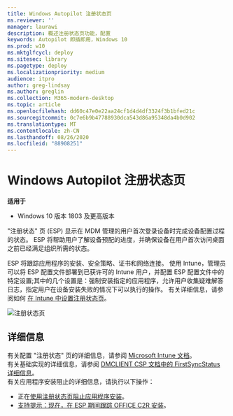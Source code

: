 ```yaml
---
title: Windows Autopilot 注册状态页
ms.reviewer: ''
manager: laurawi
description: 概述注册状态页功能，配置
keywords: Autopilot 即插即用，Windows 10
ms.prod: w10
ms.mktglfcycl: deploy
ms.sitesec: library
ms.pagetype: deploy
ms.localizationpriority: medium
audience: itpro
author: greg-lindsay
ms.author: greglin
ms.collection: M365-modern-desktop
ms.topic: article
ms.openlocfilehash: dd60c47e0e22aa24cf1d4d4df3324f3b1bfed21c
ms.sourcegitcommit: 0c7e6b9b47788930dca543d86a95348da4b0d902
ms.translationtype: MT
ms.contentlocale: zh-CN
ms.lasthandoff: 08/26/2020
ms.locfileid: "88908251"
---
```

# <a name="windows-autopilot-enrollment-status-page"></a>Windows Autopilot 注册状态页

**适用于**

-   Windows 10 版本 1803 及更高版本 

"注册状态" 页 (ESP) 显示在 MDM 管理的用户首次登录设备时完成设备配置过程的状态。  ESP 将帮助用户了解设备预配的进度，并确保设备在用户首次访问桌面之前已经满足组织所需的状态。

ESP 将跟踪应用程序的安装、安全策略、证书和网络连接。  使用 Intune，管理员可以将 ESP 配置文件部署到已获许可的 Intune 用户，并配置 ESP 配置文件中的特定设置;其中的几个设置是：强制安装指定的应用程序，允许用户收集疑难解答日志，指定用户在设备安装失败的情况下可以执行的操作。  有关详细信息，请参阅如何 [在 Intune 中设置注册状态页](/intune/windows-enrollment-status)。   
 
 ![注册状态页](images/enrollment-status-page.png)
 

## <a name="more-information"></a>详细信息

有关配置 "注册状态" 页的详细信息，请参阅 [Microsoft Intune 文档](/intune/windows-enrollment-status)。<br>
有关基础实现的详细信息，请参阅 [DMCLIENT CSP 文档中的 FirstSyncStatus 详细信息](/windows/client-management/mdm/dmclient-csp)。<br>
有关应用程序安装阻止的详细信息，请执行以下操作：
- 正在[使用注册状态页阻止应用程序安装](/archive/blogs/mniehaus/blocking-for-app-installation-using-enrollment-status-page)。
- [支持提示：现在，在 ESP 期间跟踪 OFFICE C2R 安装](https://techcommunity.microsoft.com/t5/Intune-Customer-Success/Support-Tip-Office-C2R-installation-is-now-tracked-during-ESP/ba-p/295514)。